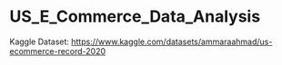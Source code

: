 # US_E_Commerce_Data_Analysis  

Kaggle Dataset: https://www.kaggle.com/datasets/ammaraahmad/us-ecommerce-record-2020

